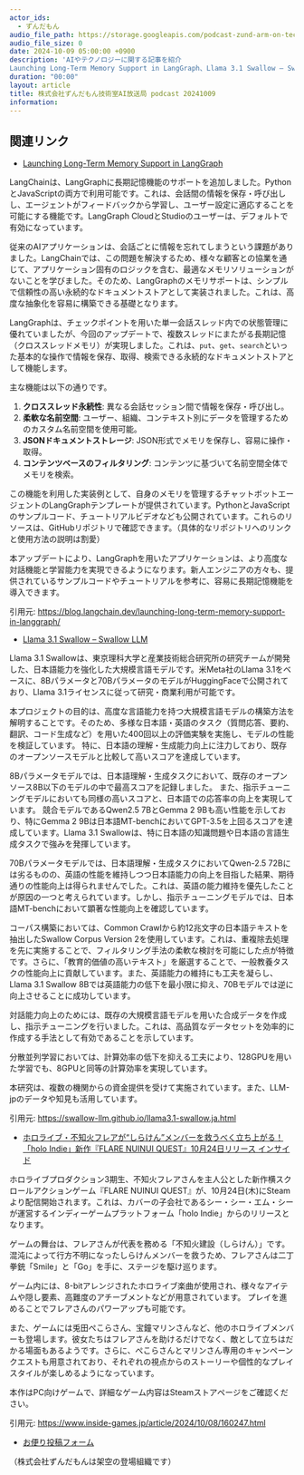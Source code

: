 ```yaml
---
actor_ids:
  - ずんだもん
audio_file_path: https://storage.googleapis.com/podcast-zund-arm-on-tech/audio/株式会社ずんだもん技術室AI放送局_podcast_20241009.mp3
audio_file_size: 0
date: 2024-10-09 05:00:00 +0900
description: 'AIやテクノロジーに関する記事を紹介  
Launching Long-Term Memory Support in LangGraph、Llama 3.1 Swallow – Swallow LLM、ホロライブ・不知火フレアが“しらけん”メンバーを救うべく立ち上がる！「holo Indie」新作『FLARE NUINUI QUEST』10月24日リリース  インサイド'
duration: "00:00"
layout: article
title: 株式会社ずんだもん技術室AI放送局 podcast 20241009
information: 
---
```


## 関連リンク


- [Launching Long-Term Memory Support in LangGraph](https://blog.langchain.dev/launching-long-term-memory-support-in-langgraph/)  



LangChainは、LangGraphに長期記憶機能のサポートを追加しました。PythonとJavaScriptの両方で利用可能です。これは、会話間の情報を保存・呼び出しし、エージェントがフィードバックから学習し、ユーザー設定に適応することを可能にする機能です。LangGraph CloudとStudioのユーザーは、デフォルトで有効になっています。

従来のAIアプリケーションは、会話ごとに情報を忘れてしまうという課題がありました。LangChainでは、この問題を解決するため、様々な顧客との協業を通じて、アプリケーション固有のロジックを含む、最適なメモリソリューションがないことを学びました。そのため、LangGraphのメモリサポートは、シンプルで信頼性の高い永続的なドキュメントストアとして実装されました。これは、高度な抽象化を容易に構築できる基礎となります。

LangGraphは、チェックポイントを用いた単一会話スレッド内での状態管理に優れていましたが、今回のアップデートで、複数スレッドにまたがる長期記憶（クロススレッドメモリ）が実現しました。これは、`put`、`get`、`search`といった基本的な操作で情報を保存、取得、検索できる永続的なドキュメントストアとして機能します。

主な機能は以下の通りです。

1. **クロススレッド永続性**: 異なる会話セッション間で情報を保存・呼び出し。
2. **柔軟な名前空間**: ユーザー、組織、コンテキスト別にデータを管理するためのカスタム名前空間を使用可能。
3. **JSONドキュメントストレージ**: JSON形式でメモリを保存し、容易に操作・取得。
4. **コンテンツベースのフィルタリング**: コンテンツに基づいて名前空間全体でメモリを検索。

この機能を利用した実装例として、自身のメモリを管理するチャットボットエージェントのLangGraphテンプレートが提供されています。PythonとJavaScriptのサンプルコード、チュートリアルビデオなども公開されています。これらのリソースは、GitHubリポジトリで確認できます。（具体的なリポジトリへのリンクと使用方法の説明は割愛）


本アップデートにより、LangGraphを用いたアプリケーションは、より高度な対話機能と学習能力を実現できるようになります。新人エンジニアの方々も、提供されているサンプルコードやチュートリアルを参考に、容易に長期記憶機能を導入できます。


引用元: https://blog.langchain.dev/launching-long-term-memory-support-in-langgraph/


- [Llama 3.1 Swallow – Swallow LLM](https://swallow-llm.github.io/llama3.1-swallow.ja.html)  



Llama 3.1 Swallowは、東京理科大学と産業技術総合研究所の研究チームが開発した、日本語能力を強化した大規模言語モデルです。米Meta社のLlama 3.1をベースに、8Bパラメータと70BパラメータのモデルがHuggingFaceで公開されており、Llama 3.1ライセンスに従って研究・商業利用が可能です。

本プロジェクトの目的は、高度な言語能力を持つ大規模言語モデルの構築方法を解明することです。そのため、多様な日本語・英語のタスク（質問応答、要約、翻訳、コード生成など）を用いた400回以上の評価実験を実施し、モデルの性能を検証しています。  特に、日本語の理解・生成能力向上に注力しており、既存のオープンソースモデルと比較して高いスコアを達成しています。

8Bパラメータモデルでは、日本語理解・生成タスクにおいて、既存のオープンソース8B以下のモデルの中で最高スコアを記録しました。  また、指示チューニングモデルにおいても同様の高いスコアと、日本語での応答率の向上を実現しています。  競合モデルであるQwen2.5 7BとGemma 2 9Bも高い性能を示しており、特にGemma 2 9Bは日本語MT-benchにおいてGPT-3.5を上回るスコアを達成しています。Llama 3.1 Swallowは、特に日本語の知識問題や日本語の言語生成タスクで強みを発揮しています。

70Bパラメータモデルでは、日本語理解・生成タスクにおいてQwen-2.5 72Bには劣るものの、英語の性能を維持しつつ日本語能力の向上を目指した結果、期待通りの性能向上は得られませんでした。これは、英語の能力維持を優先したことが原因の一つと考えられています。しかし、指示チューニングモデルでは、日本語MT-benchにおいて顕著な性能向上を確認しています。

コーパス構築においては、Common Crawlから約12兆文字の日本語テキストを抽出したSwallow Corpus Version 2を使用しています。これは、重複除去処理を先に実施することで、フィルタリング手法の柔軟な検討を可能にした点が特徴です。さらに、「教育的価値の高いテキスト」を厳選することで、一般教養タスクの性能向上に貢献しています。また、英語能力の維持にも工夫を凝らし、Llama 3.1 Swallow 8Bでは英語能力の低下を最小限に抑え、70Bモデルでは逆に向上させることに成功しています。

対話能力向上のためには、既存の大規模言語モデルを用いた合成データを作成し、指示チューニングを行いました。これは、高品質なデータセットを効率的に作成する手法として有効であることを示しています。

分散並列学習においては、計算効率の低下を抑える工夫により、128GPUを用いた学習でも、8GPUと同等の計算効率を実現しています。


本研究は、複数の機関からの資金提供を受けて実施されています。また、LLM-jpのデータや知見も活用しています。


引用元: https://swallow-llm.github.io/llama3.1-swallow.ja.html


- [ホロライブ・不知火フレアが“しらけん”メンバーを救うべく立ち上がる！「holo Indie」新作『FLARE NUINUI QUEST』10月24日リリース  インサイド](https://www.inside-games.jp/article/2024/10/08/160247.html)  



ホロライブプロダクション3期生、不知火フレアさんを主人公とした新作横スクロールアクションゲーム『FLARE NUINUI QUEST』が、10月24日(木)にSteamより配信開始されます。これは、カバーの子会社であるシー・シー・エム・シーが運営するインディーゲームプラットフォーム「holo Indie」からのリリースとなります。

ゲームの舞台は、フレアさんが代表を務める「不知火建設（しらけん）」です。混沌によって行方不明になったしらけんメンバーを救うため、フレアさんは二丁拳銃「Smile」と「Go」を手に、ステージを駆け巡ります。

ゲーム内には、8-bitアレンジされたホロライブ楽曲が使用され、様々なアイテムや隠し要素、高難度のアチーブメントなどが用意されています。  プレイを進めることでフレアさんのパワーアップも可能です。

また、ゲームには兎田ぺこらさん、宝鐘マリンさんなど、他のホロライブメンバーも登場します。彼女たちはフレアさんを助けるだけでなく、敵として立ちはだかる場面もあるようです。さらに、ぺこらさんとマリンさん専用のキャンペーンクエストも用意されており、それぞれの視点からのストーリーや個性的なプレイスタイルが楽しめるようになっています。

本作はPC向けゲームで、詳細なゲーム内容はSteamストアページをご確認ください。




引用元: https://www.inside-games.jp/article/2024/10/08/160247.html



- [お便り投稿フォーム](https://forms.gle/ffg4JTfqdiqK62qf9)

（株式会社ずんだもんは架空の登場組織です）
